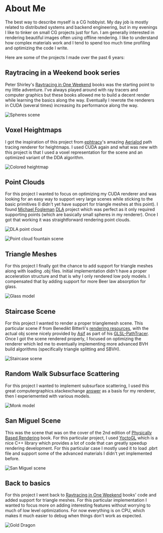 # About Me

The best way to describe myself is a CG hobbyist. My day job is mostly related to distributed systems and backend engineering, but in my evenings I like to tinker on small CG projects just for fun. I am generally interested in rendering beautiful images often using offline rendering. I like to understand how complex materials work and I tend to spend too much time profiling and optimizing the code I write.

Here are some of the projects I made over the past 6 years:

## Raytracing in a Weekend book series

Peter Shirley's [Raytracing in One Weekend](https://raytracing.github.io/) books was the starting point to my little adventure. I've always played around with ray tracers and computer graphics but these books allowed me to build a decent render while learning the basics along the way. Eventually I rewrote the renderers in CUDA (several times) increasing its performance along the way.

![Spheres scene](/images/RaytracingInAWeekend.jpg)

## Voxel Heightmaps

I got the inspiration of this project from [ephtracy](https://twitter.com/ephtracy)'s amazing [Aerialod](https://ephtracy.github.io/index.html?page=aerialod) path tracing renderer for heightmaps. I used CUDA again and what was new with this project is that I used a voxel representation for the scene and an optimized variant of the DDA algorithm.

![Colored heightmap](/images/VoxelHeightmap4.jpg)

## Point Clouds

For this project I wanted to focus on optimizing my CUDA renderer and was looking for an easy way to support very large scenes while sticking to the basic primitives (I didn't yet have support for triangle meshes at this point). I found [Michael Fogleman](https://www.michaelfogleman.com/) [DLA](https://www.michaelfogleman.com/projects/dlaf/) project which was perfect as it only required supporting points (which are basically small spheres in my renderer). Once I got that working it was straightforward rendering point clouds.

![DLA point cloud](/images/DLAGenerator2.jpg)

![Point cloud fountain scene](/images/PointClouds.jpg)

## Triangle Meshes

For this project I finally got the chance to add support for triangle meshes along with loading .obj files. Initial implementation didn't have a proper acceleration structure and that is why I only rendered low poly models. I compensated that by adding support for more Beer law absorption for glass.

![Glass model](/images/LowPolyTintedGlass3.jpg)

## Staircase Scene

For this project I wanted to render a proper trianglemesh scene. This particular scene if from Benedikt Bitterli's [rendering resources](https://benedikt-bitterli.me/resources/), with the actual obj scene nicely provided by [Asif](https://twitter.com/knightcrawler25) as part of his [GLSL-PathTracer](https://github.com/knightcrawler25/GLSL-PathTracer). Once I got the scene rendered properly, I focused on optimizing the renderer which led me to eventually implementing more advanced BVH build algorithms (specifically triangle splitting and SBVH).

![Staircase scene](/images/Staircase.png)

## Random Walk Subsurface Scattering

For this project I wanted to implement subsurface scattering, I used this great computergraphics.stackexchange [answer](https://computergraphics.stackexchange.com/questions/5214/a-recent-approach-for-subsurface-scattering) as a basis for my renderer, then I experiemented with various models.

![Monk model](/images/MonkSSS.jpg)

## San Miguel Scene

This was the scene that was on the cover of the 2nd edition of [Physically Based Rendering](https://pbrt.org/) book. For this particular project, I used [YoctoGL](https://github.com/xelatihy/yocto-gl) which is a nice C++ library which provides a lot of code that can greatly speedup rendering development. For this particular case I mostly used it to load .pbrt file and support some of the advanced materials I didn't yet implemented before.

![San Miguel scene](/images/SanMiguel.jpg)

## Back to basics

For this project I went back to [Raytracing in One Weekend](https://raytracing.github.io/) books' code and added support for triangle meshes. For this particular implementation I wanted to focus more on adding interesting features without worrying to much of low level optimizations. For now everything is on CPU, which makes it much easier to debug when things don't work as expected.

![Gold Dragon](/images/GoldenDragon.png)

<!--
**voxel-tracer/voxel-tracer** is a ✨ _special_ ✨ repository because its `README.md` (this file) appears on your GitHub profile.

Here are some ideas to get you started:

- 🔭 I’m currently working on ...
- 🌱 I’m currently learning ...
- 👯 I’m looking to collaborate on ...
- 🤔 I’m looking for help with ...
- 💬 Ask me about ...
- 📫 How to reach me: ...
- 😄 Pronouns: ...
- ⚡ Fun fact: ...
-->
